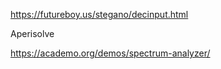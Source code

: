 
https://futureboy.us/stegano/decinput.html

Aperisolve

https://academo.org/demos/spectrum-analyzer/



